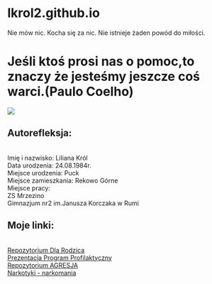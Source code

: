 lkrol2.github.io
================
Nie mów nic. Kocha się za nic. Nie is­tnieje żaden powód do miłości. 

# Jeśli ktoś prosi nas o pomoc,to znaczy że jesteśmy jeszcze coś warci.(Paulo Coelho)
![](https://imagizer.imageshack.us/v2/280x373q90/835/tacg.jpg)
## Autorefleksja:
<br>Imię i nazwisko: Liliana Król
<br>Data urodzenia: 24.08.1984r.
<br>Miejsce urodzenia: Puck
<br>Miejsce zamieszkania: Rekowo Górne
<br>Miejsce pracy:
<br>ZS Mrzezino 
<br>Gimnazjum nr2 im.Janusza Korczaka w Rumi
## Moje linki:
<br>[Repozytorium Dla Rodzica](http://lkrol2.github.io/PEDAGOGIZACJA-DLA-RODZICA)
<br>[Prezentacja Program Profilaktyczny](http://slides.com/lkrol2/parasol)
<br>[Repozytorium AGRESJA](http://lkrol2.github.io/Agresja-notatka)
<br>[Narkotyki - narkomania](http://lkrol2.github.io/Narkomania)
